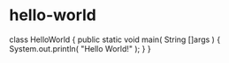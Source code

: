 # hello-world

class HelloWorld {
    public static void main( String []args ) {
        System.out.println( "Hello World!" );
    }
}
